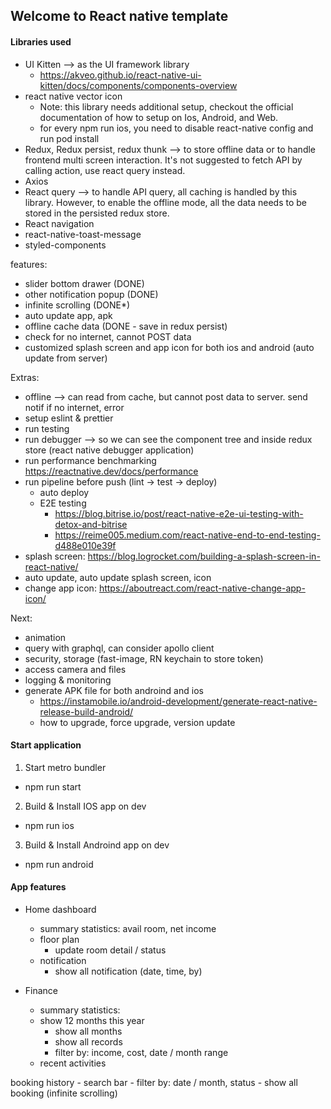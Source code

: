 ## Welcome to React native template

#### Libraries used
- UI Kitten --> as the UI framework library
    - https://akveo.github.io/react-native-ui-kitten/docs/components/components-overview
- react native vector icon
    - Note: this library needs additional setup, checkout the official documentation of how to setup on Ios, Android, and Web.
    - for every npm run ios, you need to disable react-native config and run pod install
- Redux, Redux persist, redux thunk --> to store offline data or to handle frontend multi screen interaction. It's not suggested to fetch API by calling action, use react query instead.
- Axios
- React query --> to handle API query, all caching is handled by this library. However, to enable the offline mode, all the data needs to be stored in the persisted redux store.
- React navigation
- react-native-toast-message
- styled-components


features:
- slider bottom drawer (DONE)
- other notification popup (DONE)
- infinite scrolling (DONE*)
- auto update app, apk
- offline cache data (DONE - save in redux persist)
- check for no internet, cannot POST data
- customized splash screen and app icon for both ios and android (auto update from server)


Extras:
- offline --> can read from cache, but cannot post data to server. send notif if no internet, error
- setup eslint & prettier
- run testing
- run debugger --> so we can see the component tree and inside redux store (react native debugger application)
- run performance benchmarking
    https://reactnative.dev/docs/performance
- run pipeline before push (lint -> test -> deploy)
    - auto deploy
    - E2E testing 
        - https://blog.bitrise.io/post/react-native-e2e-ui-testing-with-detox-and-bitrise
        - https://reime005.medium.com/react-native-end-to-end-testing-d488e010e39f
- splash screen: https://blog.logrocket.com/building-a-splash-screen-in-react-native/
- auto update, auto update splash screen, icon
- change app icon: https://aboutreact.com/react-native-change-app-icon/


Next:
- animation
- query with graphql, can consider apollo client
- security, storage (fast-image, RN keychain to store token)
- access camera and files
- logging & monitoring
- generate APK file for both androind and ios
    - https://instamobile.io/android-development/generate-react-native-release-build-android/
    - how to upgrade, force upgrade, version update


#### Start application
1) Start metro bundler
- npm run start

2) Build & Install IOS app on dev
- npm run ios

3) Build & Install Androind app on dev
- npm run android


#### App features
- Home dashboard
    - summary statistics: avail room, net income
    - floor plan
        - update room detail / status
    - notification
        - show all notification (date, time, by)

- Finance
    - summary statistics: 
    - show 12 months this year
        - show all months
        - show all records
        - filter by: income, cost, date / month range
    - recent activities

booking history
    - search bar 
        - filter by: date / month, status
    - show all booking (infinite scrolling)